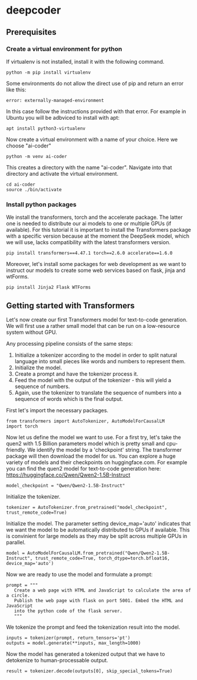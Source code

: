 # deepcoder

## Prerequisites

### Create a virtual environment for python
If virtualenv is not installed, install it with the following command.
```
python -m pip install virtualenv
```
Some environments do not allow the direct use of pip and return an error like this:
```
error: externally-managed-environment
```
In this case follow the instructions provided with that error. For example in Ubuntu you will be adbviced to install with apt:
```
apt install python3-virtualenv
```

Now create a virtual environment with a name of your choice. Here we choose "ai-coder" 
```
python -m venv ai-coder
```
This creates a directory with the name "ai-coder". Navigate into that directory and activate the virtual environment.
```
cd ai-coder
source ./bin/activate
```
### Install python packages
We install the transformers, torch and the accelerate package. The latter one is needed to distribute our ai models to one or multiple GPUs (if available). For this tutorial it is important to install the Transformers package with a specific version because at the moment the DeepSeek model, which we will use, lacks compatibility with the latest transformers version.
```
pip install transformers==4.47.1 torch==2.6.0 accelerate==1.6.0
```
Moreover, let's install some packages for web development as we want to instruct our models to create some web services based on flask, jinja and wtForms.
```
pip install Jinja2 Flask WTForms
```

## Getting started with Transformers
Let's now create our first Transformers model for text-to-code generation. We will first use a rather small model that can be run on a low-resource system without GPU.

Any processing pipeline consists of the same steps:

1. Initialize a tokenizer according to the model in order to split natural language into small pieces like words and numbers to represent them.
2. Initialize the model.
3. Create a prompt and have the tokenizer process it.
4. Feed the model with the output of the tokenizer - this will yield a sequence of numbers.
5. Again, use the tokenizer to translate the sequence of numbers into a sequence of words which is the final output.

First let's import the necessary packages.

```
from transformers import AutoTokenizer, AutoModelForCausalLM
import torch
```

Now let us define the model we want to use. For a first try, let's take the quen2 with 1.5 Billion parameters model which is pretty small and cpu-friendly. We identify the model by a 'checkpoint' string. The transformer package will then download the model for us. You can explore a huge variety of models and their checkpoints on huggingface.com. For example you can find the quen2 model for text-to-code generation here: https://huggingface.co/Qwen/Qwen2-1.5B-Instruct
```
model_checkpoint = "Qwen/Qwen2-1.5B-Instruct"
```

Initialize the tokenizer. 
```
tokenizer = AutoTokenizer.from_pretrained("model_checkpoint", trust_remote_code=True)
```

Initialize the model. The parameter setting device_map='auto' indicates that we want the model to be automatically distributed to GPUs if available. This is convinient for large models as they may be split across multiple GPUs in parallel.
```
model = AutoModelForCausalLM.from_pretrained("Qwen/Qwen2-1.5B-Instruct", trust_remote_code=True, torch_dtype=torch.bfloat16, device_map='auto')
```

Now we are ready to use the model and formulate a prompt: 

```
prompt = """
   Create a web page with HTML and JavaScript to calculate the area of a circle.
   Publish the web page with flask on port 5001. Embed the HTML and JavaScript
   into the python code of the flask server.
   """     
```
We tokenize the prompt and feed the tokenization result into the model.

```
inputs = tokenizer(prompt, return_tensors='pt')
outputs = model.generate(**inputs, max_length=1000)
```

Now the model has generated a tokenized output that we have to detokenize to human-processable output.

```
result = tokenizer.decode(outputs[0], skip_special_tokens=True)
```


